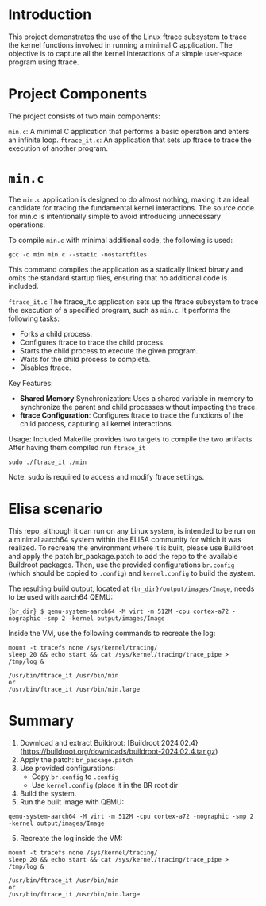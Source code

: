 # Introduction
This project demonstrates the use of the Linux ftrace subsystem to trace the
kernel functions involved in running a minimal C application. 
The objective is to capture all the kernel interactions of a simple user-space
program using ftrace.

# Project Components
The project consists of two main components:

`min.c`: A minimal C application that performs a basic operation and enters an 
infinite loop.
`ftrace_it.c`: An application that sets up ftrace to trace the execution of
another program.

# `min.c`
The `min.c` application is designed to do almost nothing, making it an ideal
candidate for tracing the fundamental kernel interactions. 
The source code for min.c is intentionally simple to avoid introducing 
unnecessary operations.

To compile `min.c` with minimal additional code, the following is used:

```
gcc -o min min.c --static -nostartfiles
```

This command compiles the application as a statically linked binary and omits
the standard startup files, ensuring that no additional code is included.

`ftrace_it.c`
The ftrace_it.c application sets up the ftrace subsystem to trace the execution
of a specified program, such as `min.c`. 
It performs the following tasks:

* Forks a child process.
* Configures ftrace to trace the child process.
* Starts the child process to execute the given program.
* Waits for the child process to complete.
* Disables ftrace.

Key Features:
* **Shared Memory** Synchronization: Uses a shared variable in memory to 
  synchronize the parent and child processes without impacting the trace.
* **ftrace Configuration**: Configures ftrace to trace the functions of 
  the child process, capturing all kernel interactions.

Usage:
Included Makefile provides two targets to compile the two artifacts.
After having them compiled run `ftrace_it`
```
sudo ./ftrace_it ./min
```

Note: sudo is required to access and modify ftrace settings.

# Elisa scenario
This repo, although it can run on any Linux system, is intended to be run on
a minimal aarch64 system within the ELISA community for which it was realized.
To recreate the environment where it is built, please use Buildroot and apply
the patch br_package.patch to add the repo to the available Buildroot packages.
Then, use the provided configurations `br.config` (which should be copied to 
`.config`) and `kernel.config` to build the system.

The resulting build output, located at `{br_dir}/output/images/Image`, needs 
to be used with aarch64 QEMU:
```
{br_dir} $ qemu-system-aarch64 -M virt -m 512M -cpu cortex-a72 -nographic -smp 2 -kernel output/images/Image
```
Inside the VM, use the following commands to recreate the log:
```
mount -t tracefs none /sys/kernel/tracing/
sleep 20 && echo start && cat /sys/kernel/tracing/trace_pipe > /tmp/log &

/usr/bin/ftrace_it /usr/bin/min
or
/usr/bin/ftrace_it /usr/bin/min.large
```
# Summary
1. Download and extract Buildroot: [Buildroot 2024.02.4}(https://buildroot.org/downloads/buildroot-2024.02.4.tar.gz)
2. Apply the patch: `br_package.patch`
3. Use provided configurations:
    * Copy `br.config` to `.config`
    * Use `kernel.config` (place it in the BR root dir
4. Build the system.
5. Run the built image with QEMU:
```
qemu-system-aarch64 -M virt -m 512M -cpu cortex-a72 -nographic -smp 2 -kernel output/images/Image
```
5. Recreate the log inside the VM:
```
mount -t tracefs none /sys/kernel/tracing/
sleep 20 && echo start && cat /sys/kernel/tracing/trace_pipe > /tmp/log &

/usr/bin/ftrace_it /usr/bin/min
or
/usr/bin/ftrace_it /usr/bin/min.large
```

